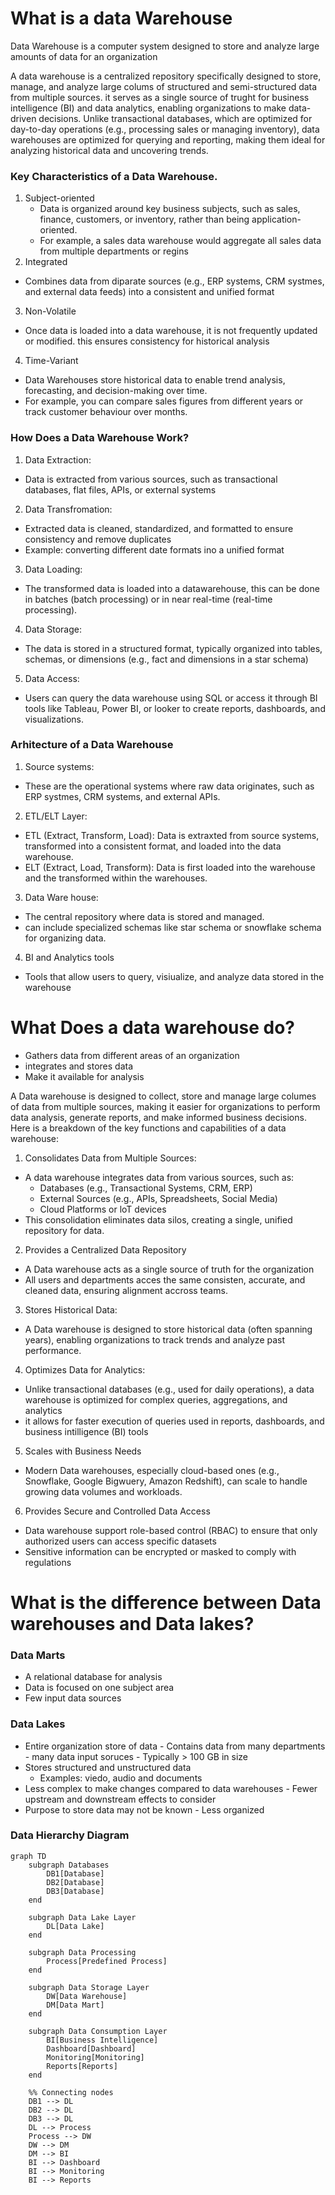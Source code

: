 # What is a data Warehouse 
Data Warehouse is a computer system designed to store and analyze large amounts of data for an organization

A data warehouse is a centralized repository specifically designed to store, manage, and analyze large colums of structured and semi-structured data from multiple sources. it serves as a single source of trught for business intelligence (BI) and data analytics, enabling organizations to make data-driven decisions. 
Unlike transactional databases, which are optimized for day-to-day operations (e.g., processing sales or managing inventory), data warehouses are optimized for querying and reporting, making them ideal for analyzing historical data and uncovering trends. 

### Key Characteristics of a Data Warehouse.

1. Subject-oriented
   - Data is organized around key business subjects, such as sales, finance, customers, or inventory, rather than being application-oriented.
   - For example, a sales data warehouse would aggregate all sales data from multiple departments or regins 
2. Integrated
  - Combines data from diparate sources (e.g., ERP systems, CRM systmes, and external data feeds) into a consistent and unified format 

3.  Non-Volatile
  - Once data is loaded into a data warehouse, it is not frequently updated or modified. this ensures consistency for historical analysis 

4. Time-Variant
  - Data Warehouses store historical data to enable trend analysis, forecasting, and decision-making over time.
  - For example, you can compare sales figures from different years or track customer behaviour over months.

### How Does a Data Warehouse Work? 
1. Data Extraction:
  - Data is extracted from various sources, such as transactional databases, flat files, APIs, or external systems

2. Data Transfromation:
  - Extracted data is cleaned, standardized, and formatted to ensure consistency and remove duplicates
  - Example: converting different date formats ino a unified format

3. Data Loading:
  - The transformed data is loaded into a datawarehouse, this can be done in batches (batch processing) or in near real-time (real-time processing).

4. Data Storage:
  - The data is stored in a structured format, typically organized into tables, schemas, or dimensions (e.g., fact and dimensions in a star schema)

5. Data Access:
  - Users can query the data warehouse using SQL or access it through BI tools like Tableau, Power BI, or looker to create reports, dashboards, and visualizations.

### Arhitecture of a Data Warehouse 
1. Source systems:
  - These are the operational  systems where raw data originates, such as ERP systmes, CRM systems, and external APIs.

2. ETL/ELT Layer:
  - ETL (Extract, Transform, Load): Data is extraxted from source systems, transformed into a consistent format, and loaded into the data warehouse.
  - ELT (Extract, Load, Transform): Data is first loaded into the warehouse and the transformed within the warehouses.

3. Data Ware house:
  - The central repository where data is stored and managed.
  - can include specialized schemas like star schema or snowflake schema for organizing data.

4. BI and Analytics tools
- Tools that allow users to query, visiualize, and analyze data stored in the warehouse

# What Does a data warehouse do? 
- Gathers data from different areas of an organization
- integrates and stores data
- Make it available for analysis

A Data warehouse is designed to collect, store and manage large columes of data from multiple sources, making it easier for organizations to perform data analysis, generate reports, and make informed business decisions.
Here is a breakdown of the key functions and capabilities of a data warehouse: 

1. Consolidates Data from Multiple Sources:
  - A data warehouse integrates data from various sources, such as:
      - Databases (e.g., Transactional Systems, CRM, ERP)
      - External Sources (e.g., APIs, Spreadsheets, Social Media)
      - Cloud Platforms or loT devices
  - This consolidation eliminates data silos, creating a single, unified repository for data.

2. Provides a Centralized Data Repository
  - A Data warehouse acts as a single source of truth for the organization
  - All users and departments acces the same consisten, accurate, and cleaned data, ensuring alignment accross teams.

3. Stores Historical Data:
  - A Data warehouse is designed to store historical data (often spanning years), enabling organizations to track trends and analyze past performance.

4. Optimizes Data for Analytics:
  - Unlike transactional databases (e.g., used for daily operations), a data warehouse is optimized for complex queries, aggregations, and analytics
  - it allows for faster execution of queries used in reports, dashboards, and business intilligence (BI) tools

5. Scales with Business Needs
  - Modern Data warehouses, especially cloud-based ones (e.g., Snowflake, Google Bigwuery, Amazon Redshift), can scale to handle growing data volumes and workloads.

6. Provides Secure and Controlled Data Access
  - Data warehouse support role-based control (RBAC) to ensure that only authorized users can access specific datasets
  - Sensitive information can be encrypted or masked to comply with regulations 

    
# What is the difference between Data warehouses and Data lakes?

### Data Marts 
- A relational database for analysis
- Data is focused on  one subject area
- Few input data sources

### Data Lakes 
- Entire organization store of data
      - Contains data from many departments
      - many data input soruces
      - Typically > 100 GB in size
- Stores structured and unstructured data
     - Examples: viedo, audio and documents
- Less complex to make changes compared to data warehouses
      - Fewer upstream and downstream effects to consider
- Purpose to store data may not be known
      - Less organized

### Data Hierarchy Diagram

```mermaid
graph TD
    subgraph Databases
        DB1[Database]
        DB2[Database]
        DB3[Database]
    end
    
    subgraph Data Lake Layer
        DL[Data Lake]
    end
    
    subgraph Data Processing
        Process[Predefined Process]
    end
    
    subgraph Data Storage Layer
        DW[Data Warehouse]
        DM[Data Mart]
    end
    
    subgraph Data Consumption Layer
        BI[Business Intelligence]
        Dashboard[Dashboard]
        Monitoring[Monitoring]
        Reports[Reports]
    end

    %% Connecting nodes
    DB1 --> DL
    DB2 --> DL
    DB3 --> DL
    DL --> Process
    Process --> DW
    DW --> DM
    DM --> BI
    BI --> Dashboard
    BI --> Monitoring
    BI --> Reports


